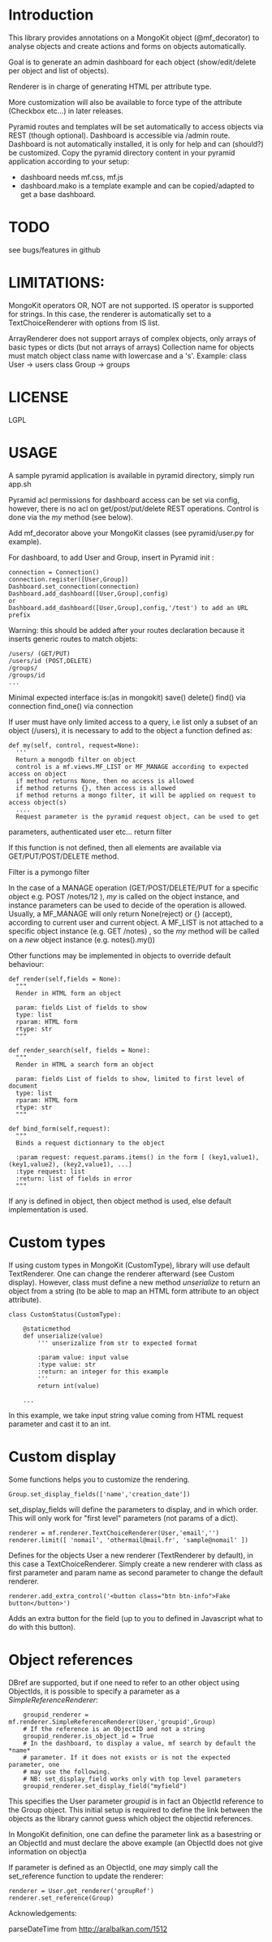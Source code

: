# Introduction

This library provides annotations on a MongoKit object (@mf_decorator) to analyse objects and create actions and forms on objects automatically.

Goal is to generate an admin dashboard for each object (show/edit/delete per object and list of objects).

Renderer is in charge of generating HTML per attribute type.

More customization will also be available to force type of the attribute (Checkbox etc...) in later releases.

Pyramid routes and templates will be set automatically to access objects via REST (though optional). Dashboard is accessible via /admin route.
Dashboard is not automatically installed, it is only for help and can (should?) be customized.
Copy the pyramid directory content in your pyramid application according to your setup:
  - dashboard needs mf.css, mf.js
  - dashboard.mako is a template example and can be copied/adapted to get a base dashboard.

# TODO

  see bugs/features in github

# LIMITATIONS:

MongoKit operators OR, NOT are not supported.
IS operator is supported for strings. In this case, the renderer is
automatically set to a TextChoiceRenderer with options from IS list.

ArrayRenderer does not support arrays of complex objects, only arrays of basic types or dicts (but not arrays of arrays)
Collection name for objects must match object class name with lowercase and a 's'. Example:
class User -> users
class Group -> groups

# LICENSE

LGPL

# USAGE

A sample pyramid application is available in pyramid directory, simply run app.sh

Pyramid acl permissions for dashboard access can be set via config, however, there is no acl on get/post/put/delete REST operations. Control is done via the *my*  method (see below).

Add mf_decorator above your MongoKit classes (see pyramid/user.py for example).

For dashboard, to add User and Group, insert in Pyramid init :

    connection = Connection()
    connection.register([User,Group])
    Dashboard.set_connection(connection)
    Dashboard.add_dashboard([User,Group],config)
    or
    Dashboard.add_dashboard([User,Group],config,'/test') to add an URL prefix

Warning: this should be added after your routes declaration because it inserts generic routes to match objets:

    /users/ (GET/PUT)
    /users/id (POST,DELETE)
    /groups/
    /groups/id
    ...

Minimal expected interface is:(as in mongokit)
save()
delete()
find() via connection
find_one() via connection

If user must have only limited access to a query, i.e list only a subset of an object (/users), it is necessary to add to the object a function defined as:

    def my(self, control, request=None):
      '''
      Return a mongodb filter on object
      control is a mf.views.MF_LIST or MF_MANAGE according to expected access on object
      if method returns None, then no access is allowed
      if method returns {}, then access is allowed
      if method returns a mongo filter, it will be applied on request to access object(s)
      ....
      Request parameter is the pyramid request object, can be used to get
parameters, authenticated user etc...
      return filter

If this function is not defined, then all elements are available via
GET/PUT/POST/DELETE method.

Filter is a pymongo filter

In the case of a MANAGE operation (GET/POST/DELETE/PUT for a specific object
e.g. POST  /notes/12 ), *my* is called on the object instance, and instance
parameters can be used to decide of the operation is allowed. Usually, a
MF_MANAGE will only return None(reject) or {} (accept), according to current
user and current object.
A MF_LIST is not attached to a specific object instance (e.g. GET /notes) , so
the *my* method will be called on a *new* object instance (e.g. notes().my())


Other functions may be implemented in objects to override default behaviour:

    def render(self,fields = None):
      """
      Render in HTML form an object

      param: fields List of fields to show
      type: list
      rparam: HTML form
      rtype: str
      """

    def render_search(self, fields = None):
      """
      Render in HTML a search form an object

      param: fields List of fields to show, limited to first level of document
      type: list
      rparam: HTML form
      rtype: str
      """

    def bind_form(self,request):
      """
      Binds a request dictionnary to the object

      :param request: request.params.items() in the form [ (key1,value1), (key1,value2), (key2,value1), ...]
      :type request: list
      :return: list of fields in error
      """

If any is defined in object, then object method is used, else default implementation is used.

# Custom types

If using custom types in MongoKit (CustomType), library will use default TextRenderer. One can change the renderer afterward (see Custom display).
However, class must define a new method *unserialize* to return an object from a string (to be able to map an HTML form attribute to an object attribute).


    class CustomStatus(CustomType):

        @staticmethod
        def unserialize(value)
            ''' unserizalize from str to expected format

            :param value: input value
            :type value: str
            :return: an integer for this example
            '''
            return int(value)
    
        ...

In this example, we take input string value coming from HTML request parameter and cast it to an int.


# Custom display

Some functions helps you to customize the rendering.

    Group.set_display_fields(['name','creation_date'])

set_display_fields will define the parameters to display, and in which order. This will only work for "first level" parameters (not params of a dict).

    renderer = mf.renderer.TextChoiceRenderer(User,'email','')
    renderer.limit([ 'nomail', 'othermail@mail.fr', 'sample@nomail' ])

Defines for the objects User a new renderer (TextRenderer by default), in this case a TextChoiceRenderer.
Simply create a new renderer with class as first parameter and param name as second parameter to change the default renderer.


    renderer.add_extra_control('<button class="btn btn-info">Fake button</button>')

Adds an extra button for the field (up to you to defined in Javascript what to do with this button).

# Object references

DBref are supported, but if one need to refer to an other object using
ObjectIds, it is possible to specify a parameter as a *SimpleReferenceRenderer*:

        groupid_renderer = mf.renderer.SimpleReferenceRenderer(User,'groupid',Group)
        # If the reference is an ObjectID and not a string
        groupid_renderer.is_object_id = True
        # In the dashboard, to display a value, mf search by default the *name*
        # parameter. If it does not exists or is not the expected parameter, one
        # may use the following.
        # NB: set_display_field works only with top level parameters
        groupid_renderer.set_display_field("myfield")

This specifies the User parameter *groupid* is in fact an ObjectId reference to
the Group object.
This initial setup is required to define the link between the objects as the
library cannot guess which object the objectid references.

In MongoKit definition, one can define the parameter link as a basestring or an
ObjectId and must declare the above example (an ObjectId does not give
information on object)a

If parameter is defined as an ObjectId, one *may* simply call the set_reference
function to update the renderer:

    renderer = User.get_renderer('groupRef')
    renderer.set_reference(Group)






Acknowledgements:

parseDateTime from http://aralbalkan.com/1512
